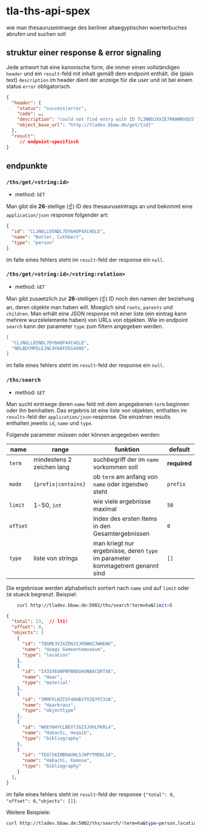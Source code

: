 # tla-ths-api-spex

wie man thesauruseintraege des berliner altaegyptischen woerterbuches abrufen und suchen soll


## struktur einer response & error signaling

Jede antwort hat eine kanonische form, die immer einen vollständigen `header` und ein 
`result`-feld mit inhalt gemäß dem endpoint enthält. die (plain text) `description` im 
header dient der anzeige für die user und ist bei einem status `error` obligatorisch.

```json
{
  "header": {
    "status": "success|error",
    "code": …,
    "description": "could not find entry with ID TL3NBDJXXZE7RKWNRVQS5TPSB",
    "object_base_url": "http://tladev.bbaw.de/get/{id}"
  },
  "result":
     // endpoint-spezifisch 
}
```


## endpunkte

### `/ths/get/<string:id>`

- method: `GET`

Man gibt die **26**-stellige (:point_up:) ID des thesauruseintrags an und bekommt eine 
`application/json` response folgender art:

```json
{
  "id": "CLJN6LLO5NDL7DY6HOP4XC4ELE",
  "name": "Butler, Cuthbert",
  "type": "person"
}
```    

im falle eines fehlers steht im `result`-feld der response ein `null`. 


### `/ths/get/<string:id>/<string:relation>`

- method: `GET`

Man gibt zusaetzlich zur **26**-stelligen (:point_up:) ID noch den namen der beziehung 
an, deren objekte man haben will. Moeglich sind `roots`, `parents` und `children`. Man erhält 
eine JSON response mit einer liste (ein eintrag kann mehrere wurzelelemente haben) von URLs 
von objekten. Wie im endpoint `search` kann der parameter `type` zum filtern angegeben werden.

```json
[
  "CLJN6LLO5NDL7DY6HOP4XC4ELE",
  "NDLBDCMPELEJNC4Y66FO5S4XHO",
]
```

im falle eines fehlers steht im `result`-feld der response ein `null`.


### `/ths/search`

- method: `GET`

Man sucht eintraege deren `name` feld mit dem angegebenen `term` beginnen oder ihn 
beinhalten. Das ergebnis ist eine liste von objekten, enthalten im `results`-feld der 
`application/json`-response. Die einzelnen results enthalten jeweils `id`, `name` und 
`type`.

Folgende parameter müssen oder können angegeben werden:

|name|range|funktion|default|
|---|---|---|---|
|`term`|mindestens 2 zeichen lang|suchbegriff der im `name` vorkommen soll|**required**|
|`mode`|`{prefix\|contains}`|ob `term` am anfang von `name` oder irgendwo steht|`prefix`|
|`limit`|1-50, `int`|wie viele ergebnisse maximal|`50`|
|`offset`| |Index des ersten Items in den Gesamtergebnissen|`0`|
|`type`|liste von strings|man kriegt nur ergebnisse, deren `type` im parameter kommagetrent genannt sind|`[]`|

Die ergebnisse werden alphabetisch sortiert nach `name` und auf `limit` oder `50` stueck 
begrenzt. Beispiel:

```bash
    curl http://tladev.bbaw.de:5002/ths/search?term=ha&limit=5
```

```json 
{
  "total": 23,  // lti!
  "offset": 0,
  "objects": [
    {
      "id": "7QGME3V2XZDN3IJKDWHZJWHEWU", 
      "name": "Haags Gemeentemuseum", 
      "type": "location"
    }, 
    {
      "id": "IX35XEUNPNFBNDU4UNB4CQRTXA", 
      "name": "Haar", 
      "type": "material"
    }, 
    {
      "id": "3MMFFLHZI5F4DHBJTX2Q7PI3JA", 
      "name": "Haarkranz", 
      "type": "objecttype"
    }, 
    {
      "id": "W6EYN4YCLBEV7JGI5JVHLPKRL4", 
      "name": "Habachi, Heqaib", 
      "type": "bibliography"
    }, 
    {
      "id": "TEG7S6IMBRAUHL5JHPYTMDKL34", 
      "name": "Habachi, Kamose", 
      "type": "bibliography"
    }
  ], 
}
```


im falle eines fehlers steht im `result`-feld der response `{"total": 0, "offset": 0,"objects": []}`.

Weitere Beispiele:

```bash
curl http://tladev.bbaw.de:5002/ths/search/?term=ha&type=person,location

```
